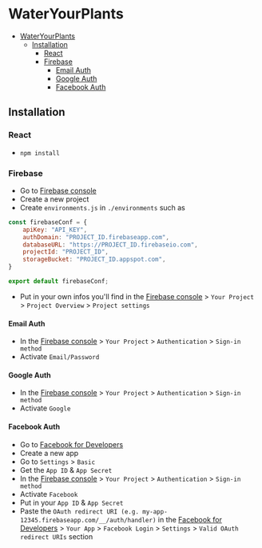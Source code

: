 # WaterYourPlants

- [WaterYourPlants](#wateryourplants)
  - [Installation](#installation)
    - [React](#react)
    - [Firebase](#firebase)
      - [Email Auth](#email-auth)
      - [Google Auth](#google-auth)
      - [Facebook Auth](#facebook-auth)

## Installation

### React

- `npm install`

### Firebase

- Go to [Firebase console](https://console.firebase.google.com/)
- Create a new project
- Create `environments.js` in `./environments` such as

```js
const firebaseConf = {
    apiKey: "API_KEY",
    authDomain: "PROJECT_ID.firebaseapp.com",
    databaseURL: "https://PROJECT_ID.firebaseio.com",
    projectId: "PROJECT_ID",
    storageBucket: "PROJECT_ID.appspot.com",
}

export default firebaseConf;
```

- Put in your own infos you'll find in the [Firebase console](https://console.firebase.google.com/) > `Your Project` > `Project Overview` > `Project settings`

#### Email Auth

- In the [Firebase console](https://console.firebase.google.com/) > `Your Project` > `Authentication` > `Sign-in method`
- Activate `Email/Password`

#### Google Auth

- In the [Firebase console](https://console.firebase.google.com/) > `Your Project` > `Authentication` > `Sign-in method`
- Activate `Google`

#### Facebook Auth

- Go to [Facebook for Developers](https://developers.facebook.com/)
- Create a new app
- Go to `Settings` > `Basic`
- Get the `App ID` & `App Secret`
- In the [Firebase console](https://console.firebase.google.com/) > `Your Project` > `Authentication` > `Sign-in method`
- Activate `Facebook`
- Put in your `App ID` & `App Secret`
- Paste the `OAuth redirect URI (e.g. my-app-12345.firebaseapp.com/__/auth/handler)` in the [Facebook for Developers](https://developers.facebook.com/) > `Your App` > `Facebook Login` > `Settings` > `Valid OAuth redirect URIs` section